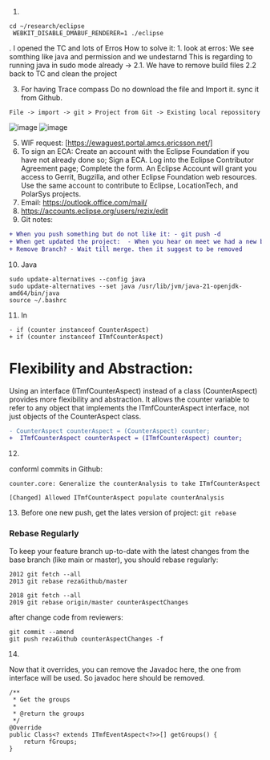 1. 
```
cd ~/research/eclipse  
 WEBKIT_DISABLE_DMABUF_RENDERER=1 ./eclipse
```
. I opened the TC and lots of Erros
   How to solve it: 1. look at erros: We see somthing like java and permission and we undestarnd
   This is regarding to running java in sudo mode already ->
   2.1. We have to remove build files
   2.2 back to TC and clean the project

3. For having Trace compass Do no download the file and Import it. sync it from Github.

`File -> import -> git > Project from Git -> Existing local repossitory`

![image](https://github.com/user-attachments/assets/877d0f83-de1b-4011-b9e2-847d85ac3c90)
![image](https://github.com/user-attachments/assets/9c60d238-d445-4a17-825b-873702b604e0)

5. WIF request: 
[https://ewaguest.portal.amcs.ericsson.net/]
6. To sign an ECA:
Create an account with the Eclipse Foundation if you have not already done so;
Sign a ECA.
Log into the Eclipse Contributor Agreement page;
Complete the form.
An Eclipse Account will grant you access to Gerrit, Bugzilla, and other Eclipse Foundation web resources.
Use the same account to contribute to Eclipse, LocationTech, and PolarSys projects.
7. Email:  https://outlook.office.com/mail/
8. https://accounts.eclipse.org/users/rezix/edit
9. Git notes:
```diff
+ When you push something but do not like it: - git push -d
+ When get updated the project:  - When you hear on meet we had a new big update. Then it is good time not eveyday. not nessesary
+ Remove Branch? - Wait till merge. then it suggest to be removed
```

10. Java
```  
sudo update-alternatives --config java
sudo update-alternatives --set java /usr/lib/jvm/java-21-openjdk-amd64/bin/java 
source ~/.bashrc
```
11. In 
```
- if (counter instanceof CounterAspect)
+ if (counter instanceof ITmfCounterAspect)

```

# Flexibility and Abstraction:

Using an interface (ITmfCounterAspect) instead of a class (CounterAspect) provides more flexibility and abstraction. It allows the counter variable to refer to any object that implements the ITmfCounterAspect interface, not just objects of the CounterAspect class.

```diff
- CounterAspect counterAspect = (CounterAspect) counter;
+  ITmfCounterAspect counterAspect = (ITmfCounterAspect) counter;
```
12. 
conforml commits in Github: 
```                                     
counter.core: Generalize the counterAnalysis to take ITmfCounterAspect

[Changed] Allowed ITmfCounterAspect populate counterAnalysis  
```

13. Before one new push, get the lates version of project: `git rebase`
### Rebase Regularly
To keep your feature branch up-to-date with the latest changes from the base branch (like main or master), you should rebase regularly:
```
2012 git fetch --all
2013 git rebase rezaGithub/master 

2018 git fetch --all
2019 git rebase origin/master counterAspectChanges 
```

after change code from reviewers: 
```
git commit --amend 
git push rezaGithub counterAspectChanges -f

```


14. 

Now that it overrides, you can remove the Javadoc here, the one from interface will be used. So javadoc here should be removed.
```
/**
 * Get the groups
 *
 * @return the groups
 */
@Override
public Class<? extends ITmfEventAspect<?>>[] getGroups() {
    return fGroups;
}
```
